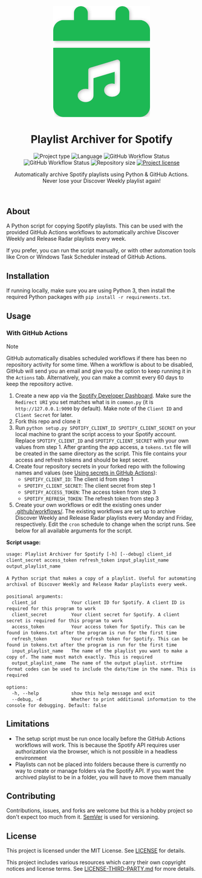 <!-- Project Header -->
<div align="center">
  <img class="projectLogo" src="logo.svg" alt="Project logo" title="Project logo" width="256">

  <h1 class="projectName">Playlist Archiver for Spotify</h1>

  <p class="projectBadges">
    <img src="https://img.shields.io/badge/type-CLI_App-f44336.svg" alt="Project type" title="Project type">
    <img src="https://img.shields.io/github/languages/top/jerboa88/Playlist-Archiver-for-Spotify.svg" alt="Language" title="Language">
    <img src="https://img.shields.io/github/actions/workflow/status/jerboa88/Playlist-Archiver-for-Spotify/archive-discover-weekly.yml?logo=spotify&label=Archive%20Discover%20Weekly" alt="GitHub Workflow Status" title="GitHub Workflow Status">
    <img src="https://img.shields.io/github/actions/workflow/status/jerboa88/Playlist-Archiver-for-Spotify/archive-release-radar.yml?logo=spotify&label=Archive%20Release%20Radar" alt="GitHub Workflow Status" title="GitHub Workflow Status">
    <img src="https://img.shields.io/github/repo-size/jerboa88/Playlist-Archiver-for-Spotify.svg" alt="Repository size" title="Repository size">
    <a href="LICENSE">
      <img src="https://img.shields.io/github/license/jerboa88/Playlist-Archiver-for-Spotify.svg" alt="Project license" title="Project license"/>
    </a>
  </p>

  <p class="projectDesc" data-exposition="A CLI app that automatically archives Spotify playlists. Written in Python, this program is designed to be run as part of a scheduled CI workflow using GitHub Actions. This project was created as a way to automate a task I was doing manually, and to get more experience working with GitHub Actions and the Spotify API.">
    Automatically archive Spotify playlists using Python & GitHub Actions. Never lose your Discover Weekly playlist again!
  </p>

  <br/>
</div>


## About
A Python script for copying Spotify playlists. This can be used with the provided GitHub Actions workflows to automatically archive Discover Weekly and Release Radar playlists every week.

If you prefer, you can run the script manually, or with other automation tools like Cron or Windows Task Scheduler instead of GitHub Actions.


## Installation
If running locally, make sure you are using Python 3, then install the required Python packages with `pip install -r requirements.txt`.


## Usage
### With GitHub Actions

> [!NOTE]
> GitHub automatically disables scheduled workflows if there has been no repository activity for some time. When a workflow is about to be disabled, GitHub will send you an email and give you the option to keep running it in the `Actions` tab. Alternatively, you can make a commit every 60 days to keep the repository active.

1. Create a new app via the [Spotify Developer Dashboard](https://developer.spotify.com/dashboard). Make sure the `Redirect URI` you set matches what is in `common.py` (it is `http://127.0.0.1:9090` by default). Make note of the `Client ID` and `Client Secret` for later.
2. Fork this repo and clone it
3. Run `python setup.py SPOTIFY_CLIENT_ID SPOTIFY_CLIENT_SECRET` on your local machine to grant the script access to your Spotify account. Replace `SPOTIFY_CLIENT_ID` and `SPOTIFY_CLIENT_SECRET` with your own values from step 1. After granting the app access, a `tokens.txt` file will be created in the same directory as the script. This file contains your access and refresh tokens and should be kept secret.
4. Create four repository secrets in your forked repo with the following names and values (see [Using secrets in GitHub Actions](https://docs.github.com/en/actions/security-guides/using-secrets-in-github-actions)):
    - `SPOTIFY_CLIENT_ID`: The client id from step 1
    - `SPOTIFY_CLIENT_SECRET`: The client secret from step 1
    - `SPOTIFY_ACCESS_TOKEN`: The access token from step 3
    - `SPOTIFY_REFRESH_TOKEN`: The refresh token from step 3
5. Create your own workflows or edit the existing ones under [.github/workflows/](.github/workflows/). The existing workflows are set up to archive Discover Weekly and Release Radar playlists every Monday and Friday, respectively. Edit the `cron` schedule to change when the script runs. See below for all available arguments for the script.

**Script usage:**
```
usage: Playlist Archiver for Spotify [-h] [--debug] client_id client_secret access_token refresh_token input_playlist_name output_playlist_name

A Python script that makes a copy of a playlist. Useful for automating archival of Discover Weekly and Release Radar playlists every week.

positional arguments:
  client_id             Your client ID for Spotify. A client ID is required for this program to work
  client_secret         Your client secret for Spotify. A client secret is required for this program to work
  access_token          Your access token for Spotify. This can be found in tokens.txt after the program is run for the first time
  refresh_token         Your refresh token for Spotify. This can be found in tokens.txt after the program is run for the first time
  input_playlist_name   The name of the playlist you want to make a copy of. The name must match exactly. This is required
  output_playlist_name  The name of the output playlist. strftime format codes can be used to include the date/time in the name. This is required

options:
  -h, --help            show this help message and exit
  --debug, -d           Whether to print additional information to the console for debugging. Default: false
```


## Limitations
- The setup script must be run once locally before the GitHub Actions workflows will work. This is because the Spotify API requires user authorization via the browser, which is not possible in a headless environment
- Playlists can not be placed into folders because there is currently no way to create or manage folders via the Spotify API. If you want the archived playlist to be in a folder, you will have to move them manually


## Contributing
Contributions, issues, and forks are welcome but this is a hobby project so don't expect too much from it. [SemVer](http://semver.org/) is used for versioning.


## License
This project is licensed under the MIT License. See [LICENSE](LICENSE) for details.

This project includes various resources which carry their own copyright notices and license terms. See [LICENSE-THIRD-PARTY.md](LICENSE-THIRD-PARTY.md) for more details.
